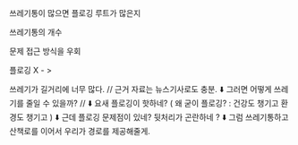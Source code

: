 쓰레기통이 많으면 플로깅 루트가 많은지

쓰레기통의 개수

문제 접근 방식을 우회

플로깅 X - >

쓰레기가 길거리에 너무 많다. // 근거 자료는 뉴스기사로도 충분.
⬇️
그러면 어떻게 쓰레기를 줄일 수 있을까? //
⬇️
요새 플로깅이 핫하네? ( 왜 굳이 플로깅? : 건강도 챙기고 환경도 챙기고 )
⬇️
근데 플로깅 문제점이 있네? 뒷처리가 곤란하네 ?
⬇️
그럼 쓰레기통하고 산책로를 이어서 우리가 경로를 제공해줄게.
